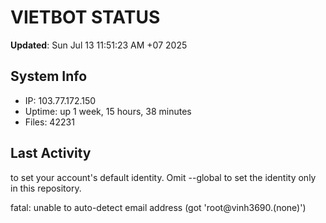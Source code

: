# VIETBOT STATUS
**Updated**: Sun Jul 13 11:51:23 AM +07 2025

## System Info
- IP: 103.77.172.150
- Uptime: up 1 week, 15 hours, 38 minutes
- Files: 42231

## Last Activity

to set your account's default identity.
Omit --global to set the identity only in this repository.

fatal: unable to auto-detect email address (got 'root@vinh3690.(none)')
